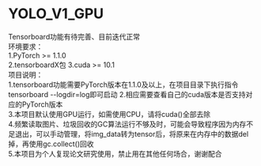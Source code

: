 # YOLO_V1_GPU
Tensorboard功能有待完善、目前迭代正常  
环境要求：  
1.PyTorch >= 1.1.0  
2.tensorboardX包
3.cuda >= 10.1  
项目说明：  
1.tensorboard功能需要PyTorch版本在1.1.0及以上，在项目目录下执行指令tensorboard --logdir=log即可启动
2.相应需要查看自己的cuda版本是否支持对应的PyTorch版本  
3.本项目默认使用GPU运行，如需使用CPU，请将cuda()全部去除  
4.频繁读取图片、垃圾回收的GC算法运行不够及时，可能会导致程序因为内存不足退出，可以手动管理，将img_data转为tensor后，将原来在内存中的数据del掉，再使用gc.collect()回收  
5.本项目为个人复现论文研究使用，禁止用在其他任何场合，谢谢配合  
